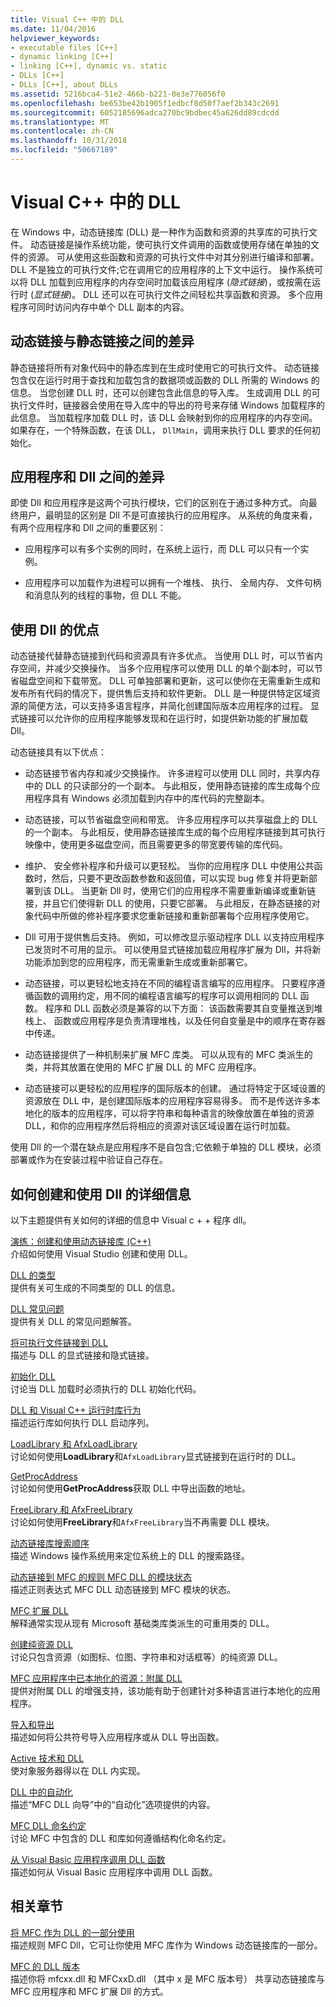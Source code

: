 ```yaml
---
title: Visual C++ 中的 DLL
ms.date: 11/04/2016
helpviewer_keywords:
- executable files [C++]
- dynamic linking [C++]
- linking [C++], dynamic vs. static
- DLLs [C++]
- DLLs [C++], about DLLs
ms.assetid: 5216bca4-51e2-466b-b221-0e3e776056f0
ms.openlocfilehash: be653be42b1905f1edbcf8d50f7aef2b343c2691
ms.sourcegitcommit: 6052185696adca270bc9bdbec45a626dd89cdcdd
ms.translationtype: MT
ms.contentlocale: zh-CN
ms.lasthandoff: 10/31/2018
ms.locfileid: "50667189"
---
```

# <a name="dlls-in-visual-c"></a>Visual C++ 中的 DLL

在 Windows 中，动态链接库 (DLL) 是一种作为函数和资源的共享库的可执行文件。 动态链接是操作系统功能，使可执行文件调用的函数或使用存储在单独的文件的资源。 可从使用这些函数和资源的可执行文件中对其分别进行编译和部署。 DLL 不是独立的可执行文件;它在调用它的应用程序的上下文中运行。 操作系统可以将 DLL 加载到应用程序的内存空间时加载该应用程序 (*隐式链接*)，或按需在运行时 (*显式链接*)。 DLL 还可以在可执行文件之间轻松共享函数和资源。 多个应用程序可同时访问内存中单个 DLL 副本的内容。

## <a name="differences-between-dynamic-linking-and-static-linking"></a>动态链接与静态链接之间的差异

静态链接将所有对象代码中的静态库到在生成时使用它的可执行文件。 动态链接包含仅在运行时用于查找和加载包含的数据项或函数的 DLL 所需的 Windows 的信息。 当您创建 DLL 时，还可以创建包含此信息的导入库。 生成调用 DLL 的可执行文件时，链接器会使用在导入库中的导出的符号来存储 Windows 加载程序的此信息。 当加载程序加载 DLL 时，该 DLL 会映射到你的应用程序的内存空间。 如果存在，一个特殊函数，在该 DLL， `DllMain`，调用来执行 DLL 要求的任何初始化。

<a name="differences-between-applications-and-dlls"></a>

## <a name="differences-between-applications-and-dlls"></a>应用程序和 Dll 之间的差异

即使 Dll 和应用程序是这两个可执行模块，它们的区别在于通过多种方式。 向最终用户，最明显的区别是 Dll 不是可直接执行的应用程序。 从系统的角度来看，有两个应用程序和 Dll 之间的重要区别：

- 应用程序可以有多个实例的同时，在系统上运行，而 DLL 可以只有一个实例。

- 应用程序可以加载作为进程可以拥有一个堆栈、 执行、 全局内存、 文件句柄和消息队列的线程的事物，但 DLL 不能。

<a name="advantages-of-using-dlls"></a>

## <a name="advantages-of-using-dlls"></a>使用 Dll 的优点

动态链接代替静态链接到代码和资源具有许多优点。 当使用 DLL 时，可以节省内存空间，并减少交换操作。 当多个应用程序可以使用 DLL 的单个副本时，可以节省磁盘空间和下载带宽。 DLL 可单独部署和更新，这可以使你在无需重新生成和发布所有代码的情况下，提供售后支持和软件更新。 DLL 是一种提供特定区域资源的简便方法，可以支持多语言程序，并简化创建国际版本应用程序的过程。 显式链接可以允许你的应用程序能够发现和在运行时，如提供新功能的扩展加载 Dll。

动态链接具有以下优点：

- 动态链接节省内存和减少交换操作。 许多进程可以使用 DLL 同时，共享内存中的 DLL 的只读部分的一个副本。 与此相反，使用静态链接的库生成每个应用程序具有 Windows 必须加载到内存中的库代码的完整副本。

- 动态链接，可以节省磁盘空间和带宽。 许多应用程序可以共享磁盘上的 DLL 的一个副本。 与此相反，使用静态链接库生成的每个应用程序链接到其可执行映像中，使用更多磁盘空间，而且需要更多的带宽要传输的库代码。

- 维护、 安全修补程序和升级可以更轻松。 当你的应用程序 DLL 中使用公共函数时，然后，只要不更改函数参数和返回值，可以实现 bug 修复并将更新部署到该 DLL。 当更新 Dll 时，使用它们的应用程序不需要重新编译或重新链接，并且它们使得新 DLL 的使用，只要它部署。 与此相反，在静态链接的对象代码中所做的修补程序要求您重新链接和重新部署每个应用程序使用它。

- Dll 可用于提供售后支持。 例如，可以修改显示驱动程序 DLL 以支持应用程序已发货时不可用的显示。 可以使用显式链接加载应用程序扩展为 Dll，并将新功能添加到您的应用程序，而无需重新生成或重新部署它。

- 动态链接，可以更轻松地支持在不同的编程语言编写的应用程序。 只要程序遵循函数的调用约定，用不同的编程语言编写的程序可以调用相同的 DLL 函数。 程序和 DLL 函数必须是兼容的以下方面： 该函数需要其自变量推送到堆栈上、 函数或应用程序是负责清理堆栈，以及任何自变量是中的顺序在寄存器中传递。

- 动态链接提供了一种机制来扩展 MFC 库类。 可以从现有的 MFC 类派生的类，并将其放置在使用的 MFC 扩展 DLL 的 MFC 应用程序。

- 动态链接可以更轻松的应用程序的国际版本的创建。 通过将特定于区域设置的资源放在 DLL 中，是创建国际版本的应用程序容易得多。 而不是传送许多本地化的版本的应用程序，可以将字符串和每种语言的映像放置在单独的资源 DLL，和你的应用程序然后将相应的资源对该区域设置在运行时加载。

使用 Dll 的一个潜在缺点是应用程序不是自包含;它依赖于单独的 DLL 模块，必须部署或作为在安装过程中验证自己存在。

## <a name="more-information-on-how-to-create-and-use-dlls"></a>如何创建和使用 Dll 的详细信息

以下主题提供有关如何的详细的信息中 Visual c + + 程序 dll。

[演练：创建和使用动态链接库 (C++)](../build/walkthrough-creating-and-using-a-dynamic-link-library-cpp.md)<br/>
介绍如何使用 Visual Studio 创建和使用 DLL。

[DLL 的类型](../build/kinds-of-dlls.md)<br/>
提供有关可生成的不同类型的 DLL 的信息。

[DLL 常见问题](../build/dll-frequently-asked-questions.md)<br/>
提供有关 DLL 的常见问题解答。

[将可执行文件链接到 DLL](../build/linking-an-executable-to-a-dll.md)<br/>
描述与 DLL 的显式链接和隐式链接。

[初始化 DLL](../build/run-time-library-behavior.md#initializing-a-dll)<br/>
讨论当 DLL 加载时必须执行的 DLL 初始化代码。

[DLL 和 Visual C++ 运行时库行为](../build/run-time-library-behavior.md)<br/>
描述运行库如何执行 DLL 启动序列。

[LoadLibrary 和 AfxLoadLibrary](../build/loadlibrary-and-afxloadlibrary.md)<br/>
讨论如何使用**LoadLibrary**和`AfxLoadLibrary`显式链接到在运行时的 DLL。

[GetProcAddress](../build/getprocaddress.md)<br/>
讨论如何使用**GetProcAddress**获取 DLL 中导出函数的地址。

[FreeLibrary 和 AfxFreeLibrary](../build/freelibrary-and-afxfreelibrary.md)<br/>
讨论如何使用**FreeLibrary**和`AfxFreeLibrary`当不再需要 DLL 模块。

[动态链接库搜索顺序](/windows/desktop/Dlls/dynamic-link-library-search-order)<br/>
描述 Windows 操作系统用来定位系统上的 DLL 的搜索路径。

[动态链接到 MFC 的规则 MFC DLL 的模块状态](../build/module-states-of-a-regular-dll-dynamically-linked-to-mfc.md)<br/>
描述正则表达式 MFC DLL 动态链接到 MFC 模块的状态。

[MFC 扩展 DLL](../build/extension-dlls-overview.md)<br/>
解释通常实现从现有 Microsoft 基础类库类派生的可重用类的 DLL。

[创建纯资源 DLL](../build/creating-a-resource-only-dll.md)<br/>
讨论只包含资源（如图标、位图、字符串和对话框等）的纯资源 DLL。

[MFC 应用程序中已本地化的资源：附属 DLL](../build/localized-resources-in-mfc-applications-satellite-dlls.md)<br/>
提供对附属 DLL 的增强支持，该功能有助于创建针对多种语言进行本地化的应用程序。

[导入和导出](../build/importing-and-exporting.md)<br/>
描述如何将公共符号导入应用程序或从 DLL 导出函数。

[Active 技术和 DLL](../build/active-technology-and-dlls.md)<br/>
使对象服务器得以在 DLL 内实现。

[DLL 中的自动化](../build/automation-in-a-dll.md)<br/>
描述“MFC DLL 向导”中的“自动化”选项提供的内容。

[MFC DLL 命名约定](../mfc/mfc-library-versions.md#mfc-static-library-naming-conventions)<br/>
讨论 MFC 中包含的 DLL 和库如何遵循结构化命名约定。

[从 Visual Basic 应用程序调用 DLL 函数](../build/calling-dll-functions-from-visual-basic-applications.md)<br/>
描述如何从 Visual Basic 应用程序中调用 DLL 函数。

## <a name="related-sections"></a>相关章节

[将 MFC 作为 DLL 的一部分使用](../mfc/tn011-using-mfc-as-part-of-a-dll.md)<br/>
描述规则 MFC Dll，它可让你使用 MFC 库作为 Windows 动态链接库的一部分。

[MFC 的 DLL 版本](../mfc/tn033-dll-version-of-mfc.md)<br/>
描述你将 mfcxx.dll 和 MFCxxD.dll （其中 x 是 MFC 版本号） 共享动态链接库与 MFC 应用程序和 MFC 扩展 Dll 的方式。
